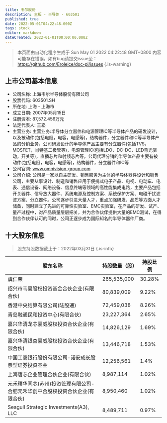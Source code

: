 ```yaml
---
title: 韦尔股份
description: 主板 - 半导体 - 603501
published: true
date: 2022-05-01T04:22:48.000Z
tags: stock
editor: markdown
dateCreated: 2022-01-01T00:00:00.000Z
---
```


> 本页面由自动化程序生成于 Sun May 01 2022 04:22:48 GMT+0800
> 内容可能存在错误，如有bug请提交issue至：https://github.com/Eroleice/doc-pi/issues
{.is-warning}

## 上市公司基本信息
- 公司名称: 上海韦尔半导体股份有限公司
- 股票代码: 603501.SH
- 所在地: 上海 - 上海市
- 成立日期: 2007年05月15日
- 注册资本: 87,572.456万元
- 法定代表人: 王崧
- 主营业务: 主营业务:半导体分立器件和电源管理IC等半导体产品的研发设计，以及被动件(包括电阻，电容，电感等)，结构器件，分立器件和IC等半导体产品的分销业务，公司研发设计的半导体产品主要有分立器件(包括TVS，MOSFET，肖特基二极管等)，电源管理IC(包括LDO，DC-DC，LED背光驱动，开关等)，直播芯片和射频芯片等，公司代理分销的半导体产品主要有被动件(包括电阻，电容，电感等)，结构器件，分立器件和IC等
- 公司官网: www.omnivision-group.com
- 公司介绍: 公司是一家以自主研发、销售服务为主体的半导体器件设计和销售公司，主要从事设计、制造和销售应用于便携式电子产品、电视、电动车、电表、通信设备、网络设备、信息终端等领域的高性能集成电路，主要产品包括开关器件、信号放大器件、系统电源及控制方案、系统保护方案、电磁干扰滤波方案、分立器件。公司逐步引进大量人才，重点加强研发、品质等方面人才储备，同时建立了先进的可靠性实验室、EMC实验室，在产品的研发、试产、量产过程中，对产品质量层层把关，并为合作伙伴提供大量的EMC测试，在得到合作伙伴认可的同时，公司正逐步成为国际知名的半导体器件厂商。


## 十大股东信息
> 股东持股数据截止于：2022年03月31日
{.is-info}

| 股东名称 | 持股数量（股） | 持股比例 |
| --- | --- | --- |
| 虞仁荣 | 265,535,000 | 30.28% |
| 绍兴市韦豪股权投资基金合伙企业(有限合伙) | 80,839,009 | 9.22% |
| 香港中央结算有限公司(陆股通) | 72,459,038 | 8.26% |
| 青岛融通民和投资中心(有限合伙) | 23,227,364 | 2.65% |
| 嘉兴华清龙芯豪威股权投资合伙企业(有限合伙) | 14,826,129 | 1.69% |
| 嘉兴华清银杏豪威股权投资合伙企业(有限合伙) | 13,446,718 | 1.53% |
| 中国工商银行股份有限公司-诺安成长股票型证券投资基金 | 12,256,561 | 1.4% |
| 上海唐芯企业管理合伙企业(有限合伙) | 8,987,114 | 1.02% |
| 元禾璞华同芯(苏州)投资管理有限公司-合肥元禾华创中合股权投资合伙企业(有限合伙) | 8,950,460 | 1.02% |
| Seagull Strategic Investments(A3), LLC | 8,489,711 | 0.97% |




